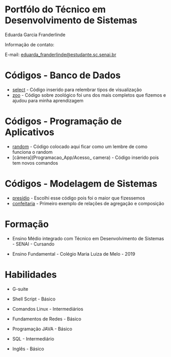 # Portfólo do Técnico em Desenvolvimento de Sistemas
Eduarda Garcia Franderlinde

Informação de contato:

E-mail: eduarda_franderlinde@estudante.sc.senai.br
 
# Códigos - Banco de Dados
- [select](Banco_Dado/Visualizar/Selects.sql) - Código inserido para relembrar tipos de visualização
- [zoo](Banco_Dado/Zoo) - Código sobre zoológico foi uns dos mais completos que fizemos e ajudou para minha aprendizagem

# Códigos - Programação de Aplicativos
- [random](Programacao_App/Random) - Código colocado aqui ficar como um lembre de como funciona o random
- [câmera](Programacao_App/Acesso_ camera) - Código inserido pois tem novos comandos 

# Códigos - Modelagem de Sistemas
- [presídio](Modelagem_Sistemas/Presidio) - Escolhi esse código pois foi o maior que fizessemos
- [confeitaria](Modelagem_Sistemas/Confeitaria) - Primeiro exemplo de relações de agregação e composição

# Formação 
* Ensino Médio integrado com Técnico em Desenvolvimento de Sistemas - SENAI - Cursando

* Ensino Fundamental - Colégio Maria Luiza de Melo - 2019

# Habilidades

* G-suite

* Shell Script - Básico

* Comandos Linux - Intermediários 

* Fundamentos de Redes -  Básico

* Programação JAVA - Básico
* SQL - Intermediário

* Inglês - Básico 

